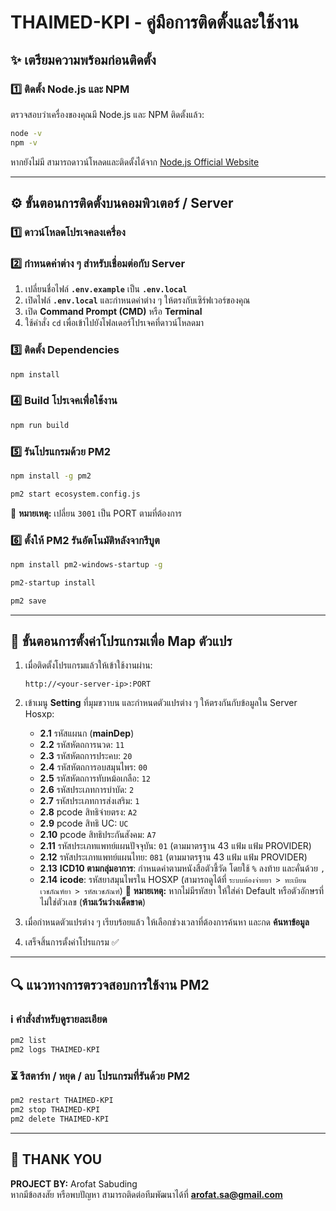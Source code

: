 # THAIMED-KPI - คู่มือการติดตั้งและใช้งาน

## ✨ เตรียมความพร้อมก่อนติดตั้ง
### 1️⃣ ติดตั้ง **Node.js** และ **NPM**
ตรวจสอบว่าเครื่องของคุณมี Node.js และ NPM ติดตั้งแล้ว:
```sh
node -v
npm -v
```
หากยังไม่มี สามารถดาวน์โหลดและติดตั้งได้จาก [Node.js Official Website](https://nodejs.org/)

---

## ⚙️ **ขั้นตอนการติดตั้งบนคอมพิวเตอร์ / Server**
### 1️⃣ ดาวน์โหลดโปรเจคลงเครื่อง

### 2️⃣ กำหนดค่าต่าง ๆ สำหรับเชื่อมต่อกับ Server  
   1. เปลี่ยนชื่อไฟล์ **`.env.example`** เป็น **`.env.local`**  
   2. เปิดไฟล์ **`.env.local`** และกำหนดค่าต่าง ๆ ให้ตรงกับเซิร์ฟเวอร์ของคุณ  
   3. เปิด **Command Prompt (CMD)** หรือ **Terminal**  
   4. ใช้คำสั่ง `cd` เพื่อเข้าไปยังโฟลเดอร์โปรเจคที่ดาวน์โหลดมา

### 3️⃣ ติดตั้ง Dependencies
```sh
npm install
```

### 4️⃣ Build โปรเจคเพื่อใช้งาน
```sh
npm run build
```

### 5️⃣ รันโปรแกรมด้วย PM2
```sh
npm install -g pm2
```
```sh
pm2 start ecosystem.config.js
```
📌 **หมายเหตุ:** เปลี่ยน `3001` เป็น PORT ตามที่ต้องการ

### 6️⃣ ตั้งให้ PM2 รันอัตโนมัติหลังจากรีบูต
```sh
npm install pm2-windows-startup -g
```
```sh
pm2-startup install
```
```sh
pm2 save
```

---

## 🔧 **ขั้นตอนการตั้งค่าโปรแกรมเพื่อ Map ตัวแปร**
1. เมื่อติดตั้งโปรแกรมแล้วให้เข้าใช้งานผ่าน:
   ```
   http://<your-server-ip>:PORT
   ```
2. เข้าเมนู **Setting** ที่มุมขวาบน และกำหนดตัวแปรต่าง ๆ ให้ตรงกันกับข้อมูลใน Server Hosxp:
   - **2.1** รหัสแผนก (**mainDep**)
   - **2.2** รหัสหัตถการนวด: `11`
   - **2.3** รหัสหัตถการประคบ: `20`
   - **2.4** รหัสหัตถการอบสมุนไพร: `00`
   - **2.5** รหัสหัตถการทับหม้อเกลือ: `12`
   - **2.6** รหัสประเภทการบำบัด: `2`
   - **2.7** รหัสประเภทการส่งเสริม: `1`
   - **2.8** pcode สิทธิจ่ายตรง: `A2`
   - **2.9** pcode สิทธิ UC: `UC`
   - **2.10** pcode สิทธิประกันสังคม: `A7`
   - **2.11** รหัสประเภทแพทย์แผนปัจจุบัน: `01` (ตามมาตรฐาน 43 แฟ้ม แฟ้ม PROVIDER)
   - **2.12** รหัสประเภทแพทย์แผนไทย: `081` (ตามมาตรฐาน 43 แฟ้ม แฟ้ม PROVIDER)
   - **2.13** **ICD10 ตามกลุ่มอาการ**: กำหนดค่าตามหนังสือตัวชี้วัด โดยใช้ `%` ลงท้าย และคั่นด้วย `,`
   - **2.14** **icode**: รหัสยาสมุนไพรใน HOSXP (สามารถดูได้ที่ `ระบบห้องจ่ายยา > ทะเบียนเวชภัณฑ์ยา > รหัสเวชภัณฑ์`)
     📌 **หมายเหตุ:** หากไม่มีรหัสยา ให้ใส่ค่า Default หรือตัวอักษรที่ไม่ใช่ตัวเลข (**ห้ามเว้นว่างเด็ดขาด**)

3. เมื่อกำหนดตัวแปรต่าง ๆ เรียบร้อยแล้ว ให้เลือกช่วงเวลาที่ต้องการค้นหา และกด **ค้นหาข้อมูล**
4. เสร็จสิ้นการตั้งค่าโปรแกรม ✅

---

## 🔍 **แนวทางการตรวจสอบการใช้งาน PM2**
### ℹ️ คำสั่งสำหรับดูรายละเอียด
```sh
pm2 list
pm2 logs THAIMED-KPI
```

### ⏳ รีสตาร์ท / หยุด / ลบ โปรแกรมที่รันด้วย PM2
```sh
pm2 restart THAIMED-KPI
pm2 stop THAIMED-KPI
pm2 delete THAIMED-KPI
```

---

## 💪 THANK YOU
**PROJECT BY:** Arofat Sabuding  
หากมีข้อสงสัย หรือพบปัญหา สามารถติดต่อทีมพัฒนาได้ที่ **<arofat.sa@gmail.com>**

